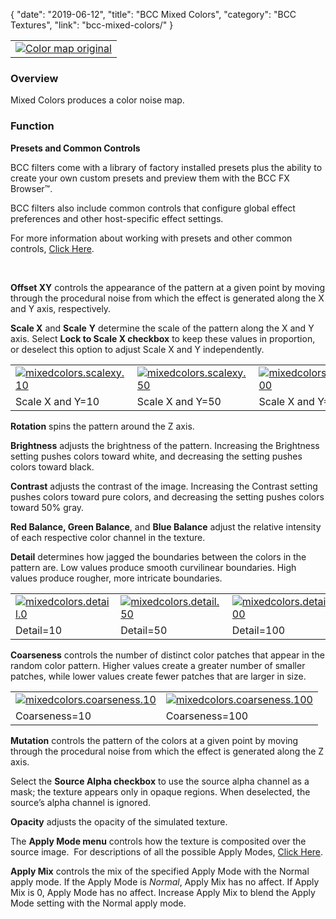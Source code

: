 {
"date": "2019-06-12",
"title": "BCC Mixed Colors",
"category": "BCC Textures",
"link": "bcc-mixed-colors/"
}

 

|  |
| --- |
| [![Color map original](https://borisfx-com-res.cloudinary.com/image/upload//documentation/continuum/uploads/2013/06/Color-map-original.jpg)](https://borisfx-com-res.cloudinary.com/image/upload//documentation/continuum/uploads/2013/06/Color-map-original.jpg) |


### Overview


Mixed Colors produces a color noise map.


### Function


**Presets and Common Controls**


BCC filters come with a library of factory installed presets plus the ability to create your own custom presets and preview them with the BCC FX Browser™.


BCC filters also include common controls that configure global effect preferences and other host-specific effect settings.


For more information about working with presets and other common controls, [Click Here](/documentation/continuum/bcc-common-controls/).

 


**Offset XY** controls the appearance of the pattern at a given point by moving through the procedural noise from which the effect is generated along the X and Y axis, respectively.


**Scale X** and **Scale** **Y** determine the scale of the pattern along the X and Y axis. Select **Lock to Scale X checkbox** to keep these values in proportion, or deselect this option to adjust Scale X and Y independently.




|  |  |  |
| --- | --- | --- |
| [![mixedcolors.scalexy.10](https://borisfx-com-res.cloudinary.com/image/upload//documentation/continuum/uploads/2013/06/mixedcolors.scalexy.10.jpg)](https://borisfx-com-res.cloudinary.com/image/upload//documentation/continuum/uploads/2013/06/mixedcolors.scalexy.10.jpg) | [![mixedcolors.scalexy.50](https://borisfx-com-res.cloudinary.com/image/upload//documentation/continuum/uploads/2013/06/mixedcolors.scalexy.50.jpg)](https://borisfx-com-res.cloudinary.com/image/upload//documentation/continuum/uploads/2013/06/mixedcolors.scalexy.50.jpg) | [![mixedcolors.scalexy.100](https://borisfx-com-res.cloudinary.com/image/upload//documentation/continuum/uploads/2013/06/mixedcolors.scalexy.100.jpg)](https://borisfx-com-res.cloudinary.com/image/upload//documentation/continuum/uploads/2013/06/mixedcolors.scalexy.100.jpg) |
| Scale X and Y=10 | Scale X and Y=50 | Scale X and Y=100 |


**Rotation** spins the pattern around the Z axis.


**Brightness** adjusts the brightness of the pattern. Increasing the Brightness setting pushes colors toward white, and decreasing the setting pushes colors toward black.


**Contrast** adjusts the contrast of the image. Increasing the Contrast setting pushes colors toward pure colors, and decreasing the setting pushes colors toward 50% gray.


**Red Balance, Green Balance**, and **Blue Balance** adjust the relative intensity of each respective color channel in the texture.


**Detail** determines how jagged the boundaries between the colors in the pattern are. Low values produce smooth curvilinear boundaries. High values produce rougher, more intricate boundaries.




|  |  |  |
| --- | --- | --- |
| [![mixedcolors.detail.0](https://borisfx-com-res.cloudinary.com/image/upload//documentation/continuum/uploads/2013/06/mixedcolors.detail.0.jpg)](https://borisfx-com-res.cloudinary.com/image/upload//documentation/continuum/uploads/2013/06/mixedcolors.detail.0.jpg) | [![mixedcolors.detail.50](https://borisfx-com-res.cloudinary.com/image/upload//documentation/continuum/uploads/2013/06/mixedcolors.detail.50.jpg)](https://borisfx-com-res.cloudinary.com/image/upload//documentation/continuum/uploads/2013/06/mixedcolors.detail.50.jpg) | [![mixedcolors.detail.100](https://borisfx-com-res.cloudinary.com/image/upload//documentation/continuum/uploads/2013/06/mixedcolors.detail.100.jpg)](https://borisfx-com-res.cloudinary.com/image/upload//documentation/continuum/uploads/2013/06/mixedcolors.detail.100.jpg) |
| Detail=10 | Detail=50 | Detail=100 |


**Coarseness** controls the number of distinct color patches that appear in the random color pattern. Higher values create a greater number of smaller patches, while lower values create fewer patches that are larger in size.




|  |  |
| --- | --- |
| [![mixedcolors.coarseness.10](https://borisfx-com-res.cloudinary.com/image/upload//documentation/continuum/uploads/2013/06/mixedcolors.coarseness.10.jpg)](https://borisfx-com-res.cloudinary.com/image/upload//documentation/continuum/uploads/2013/06/mixedcolors.coarseness.10.jpg) | [![mixedcolors.coarseness.100](https://borisfx-com-res.cloudinary.com/image/upload//documentation/continuum/uploads/2013/06/mixedcolors.coarseness.100.jpg)](https://borisfx-com-res.cloudinary.com/image/upload//documentation/continuum/uploads/2013/06/mixedcolors.coarseness.100.jpg) |
| Coarseness=10 | Coarseness=100 |


**Mutation** controls the pattern of the colors at a given point by moving through the procedural noise from which the effect is generated along the Z axis.


Select the **Source Alpha checkbox** to use the source alpha channel as a mask; the texture appears only in opaque regions. When deselected, the source’s alpha channel is ignored.


**Opacity** adjusts the opacity of the simulated texture.


The **Apply Mode menu** controls how the texture is composited over the source image.  For descriptions of all the possible Apply Modes, [Click Here](/documentation/continuum/bcc-apply-modes/).

**Apply Mix** controls the mix of the specified Apply Mode with the Normal apply mode. If the Apply Mode is *Normal*, Apply Mix has no affect. If Apply Mix is 0, Apply Mode has no affect. Increase Apply Mix to blend the Apply Mode setting with the Normal apply mode.


